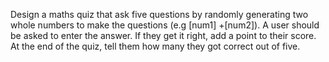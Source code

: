 Design a maths quiz that ask five questions by randomly generating two whole numbers to make the questions (e.g [num1] +[num2]). A user should be asked to enter the answer. If they get it right, add a point to their score. At the end of the quiz, tell them how many they got correct out of five.
